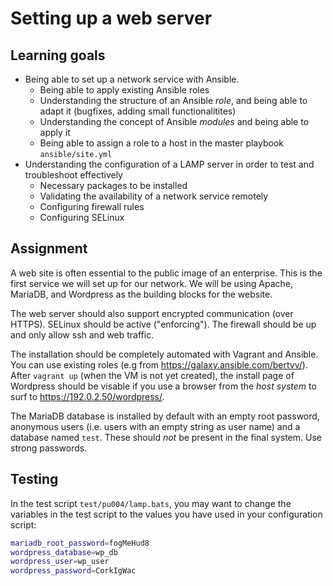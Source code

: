# Setting up a web server

## Learning goals

* Being able to set up a network service with Ansible.
    * Being able to apply existing Ansible roles
    * Understanding the structure of an Ansible *role*, and being able to adapt it (bugfixes, adding small functionalitites)
    * Understanding the concept of Ansible *modules* and being able to apply it
    * Being able to assign a role to a host in the master playbook `ansible/site.yml`
* Understanding the configuration of a LAMP server in order to test and troubleshoot effectively
    * Necessary packages to be installed
    * Validating the availability of a network service remotely
    * Configuring firewall rules
    * Configuring SELinux

## Assignment

A web site is often essential to the public image of an enterprise. This is the first service we will set up for our network. We will be using Apache, MariaDB, and Wordpress as the building blocks for the website.

The web server should also support encrypted communication (over HTTPS). SELinux should be active ("enforcing"). The firewall should be up and only allow ssh and web traffic.

The installation should be completely automated with Vagrant and Ansible. You can use existing roles (e.g from <https://galaxy.ansible.com/bertvv/>). After `vagrant up` (when the VM is not yet created), the install page of Wordpress should be visable if you use a browser from the *host system* to surf to <https://192.0.2.50/wordpress/>.

The MariaDB database is installed by default with an empty root password, anonymous users (i.e. users with an empty string as user name) and a database named `test`. These should *not* be present in the final system. Use strong passwords.

## Testing

In the test script `test/pu004/lamp.bats`, you may want to change the variables in the test script to the values you have used in your configuration script:

```bash
mariadb_root_password=fogMeHud8
wordpress_database=wp_db
wordpress_user=wp_user
wordpress_password=CorkIgWac
```
